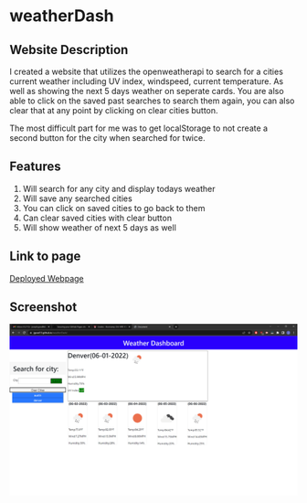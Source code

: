 # weatherDash

## Website Description

I created a website that utilizes the openweatherapi to search for a cities current weather including UV index, windspeed, current temperature. As well as showing the next 5 days weather on seperate cards. You are also able to click on the saved past searches to search them again, you can also clear that at any point by clicking on clear cities button.

The most difficult part for me was to get localStorage to not create a second button for the city when searched for twice. 

## Features

1. Will search for any city and display todays weather
2. Will save any searched cities
3. You can click on saved cities to go back to them
4. Can clear saved cities with clear button
5. Will show weather of next 5 days as well

## Link to page
<a href = "https://jgood13.github.io/weatherDash/"
target="_blank"> Deployed Webpage </a>


## Screenshot

![Screenshot of page](./assets/screenshot/weatherDash.png "Page Screenshot")